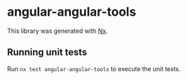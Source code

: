# angular-angular-tools

This library was generated with [Nx](https://nx.dev).

## Running unit tests

Run `nx test angular-angular-tools` to execute the unit tests.
